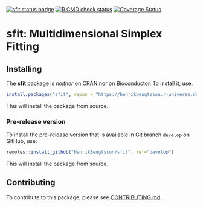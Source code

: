 <div id="badges"><!-- pkgdown markup -->
<a href="https://henrikbengtsson.r-universe.dev"><img src="https://henrikbengtsson.r-universe.dev/badges/sfit" alt="sfit status badge"></a>
<a href="https://github.com/HenrikBengtsson/sfit/actions?query=workflow%3AR-CMD-check"><img border="0" src="https://github.com/HenrikBengtsson/sfit/actions/workflows/R-CMD-check.yaml/badge.svg?branch=develop" alt="R CMD check status"/></a>
<a href="https://app.codecov.io/gh/HenrikBengtsson/sfit"><img border="0" src="https://codecov.io/gh/HenrikBengtsson/sfit/branch/develop/graph/badge.svg" alt="Coverage Status"/></a> 
</div>

# sfit: Multidimensional Simplex Fitting 


## Installing

The **sfit** package is _neither_ on CRAN nor on Bioconductor.  To
install it, use:

```r
install.packages("sfit", repos = "https://henrikbengtsson.r-universe.dev")
```

This will install the package from source.


### Pre-release version

To install the pre-release version that is available in Git branch
`develop` on GitHub, use:

```r
remotes::install_github("HenrikBengtsson/sfit", ref="develop")
```

This will install the package from source.


<!-- pkgdown-drop-below -->


## Contributing

To contribute to this package, please see
[CONTRIBUTING.md](CONTRIBUTING.md).
